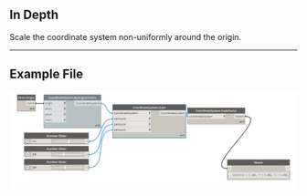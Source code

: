 ## In Depth
Scale the coordinate system non-uniformly around the origin.
___
## Example File

![Scale (xamount, yamount, zamount)](./Autodesk.DesignScript.Geometry.CoordinateSystem.Scale(xamount,%20yamount,%20zamount)_img.jpg)

